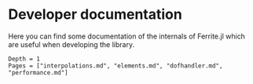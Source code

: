# Developer documentation

Here you can find some documentation of the internals of Ferrite.jl which are useful when
developing the library.

```@contents
Depth = 1
Pages = ["interpolations.md", "elements.md", "dofhandler.md", "performance.md"]
```
